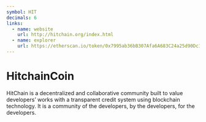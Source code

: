 ```yaml
---
symbol: HIT
decimals: 6
links:
  - name: website
    url: http://hitchain.org/index.html
  - name: explorer
    url: https://etherscan.io/token/0x7995ab36bB307Afa6A683C24a25d90Dc1Ea83566
---
```


# HitchainCoin

HitChain is a decentralized and collaborative community built to value developers’ works with a transparent credit system using blockchain technology. It is a community of the developers, by the developers, for the developers.
